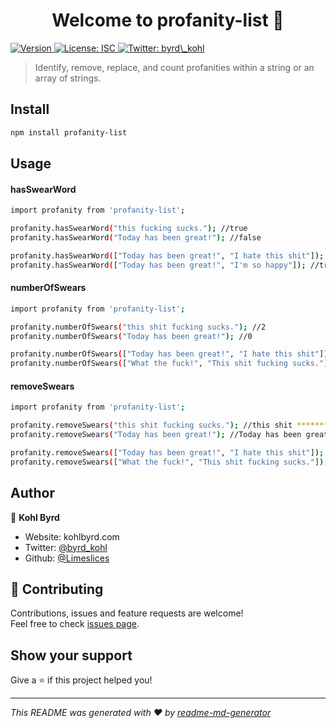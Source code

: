 <h1 align="center">Welcome to profanity-list 👋</h1>
<p>
  <a href="https://www.npmjs.com/package/profanity-list" target="_blank">
    <img alt="Version" src="https://img.shields.io/npm/v/profanity-list.svg">
  </a>
  <a href="#" target="_blank">
    <img alt="License: ISC" src="https://img.shields.io/badge/License-ISC-yellow.svg" />
  </a>
  <a href="https://twitter.com/byrd\_kohl" target="_blank">
    <img alt="Twitter: byrd\_kohl" src="https://img.shields.io/twitter/follow/byrd\_kohl.svg?style=social" />
  </a>
</p>

> Identify, remove, replace, and count profanities within a string or an array of strings.

## Install

```sh
npm install profanity-list
```

## Usage

#### hasSwearWord
```sh
import profanity from 'profanity-list';

profanity.hasSwearWord("this fucking sucks."); //true
profanity.hasSwearWord("Today has been great!"); //false

profanity.hasSwearWord(["Today has been great!", "I hate this shit"]); //false
profanity.hasSwearWord(["Today has been great!", "I'm so happy"]); //true
```
#### numberOfSwears
```sh
import profanity from 'profanity-list';

profanity.numberOfSwears("this shit fucking sucks."); //2
profanity.numberOfSwears("Today has been great!"); //0

profanity.numberOfSwears(["Today has been great!", "I hate this shit"]); //[0, 1]
profanity.numberOfSwears(["What the fuck!", "This shit fucking sucks."]); //[1, 2]
```
#### removeSwears
```sh
import profanity from 'profanity-list';

profanity.removeSwears("this shit fucking sucks."); //this shit ******* sucks.
profanity.removeSwears("Today has been great!"); //Today has been great!

profanity.removeSwears(["Today has been great!", "I hate this shit"]); //["Today has been great!", "I hate this ****"]
profanity.removeSwears(["What the fuck!", "This shit fucking sucks."]); //["What the ****!", "This **** ******* sucks."]
```

## Author

👤 **Kohl Byrd**

* Website: kohlbyrd.com
* Twitter: [@byrd\_kohl](https://twitter.com/byrd\_kohl)
* Github: [@Limeslices](https://github.com/Limeslices)

## 🤝 Contributing

Contributions, issues and feature requests are welcome!<br />Feel free to check [issues page](https://github.com/winterdelta/profanity-list). 

## Show your support

Give a ⭐️ if this project helped you!

***
_This README was generated with ❤️ by [readme-md-generator](https://github.com/kefranabg/readme-md-generator)_